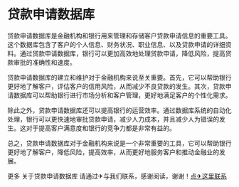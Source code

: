 # 贷款申请数据库

贷款申请数据库是金融机构和银行用来管理和存储客户贷款申请信息的重要工具。这个数据库包含了客户的个人信息、财务状况、职业信息、以及贷款申请的详细资料。通过贷款申请数据库，银行可以更加高效地处理贷款申请，降低风险，提高贷款审批的准确性和速度。

贷款申请数据库的建立和维护对于金融机构来说至关重要。首先，它可以帮助银行更好地了解客户，评估客户的信用风险，从而减少不良贷款的发生。其次，贷款申请数据库可以帮助银行进行市场分析和客户管理，更好地满足客户的个性化需求。

除此之外，贷款申请数据库还可以提高银行的运营效率。通过数据库系统的自动化处理，银行可以更快速地审批贷款申请，减少人力成本，并且减少人为错误的发生。这对于提高客户满意度和银行的竞争力都是非常有益的。

总之，贷款申请数据库对于金融机构来说是一个非常重要的工具，它可以帮助银行更好地了解客户，降低风险，提高效率，从而更好地服务客户和推动金融业的发展。

更多 关于贷款申请数据库 请通过✈与我们联系，感谢阅读，谢谢！[点✈这里联系](https://www.k02.cc)